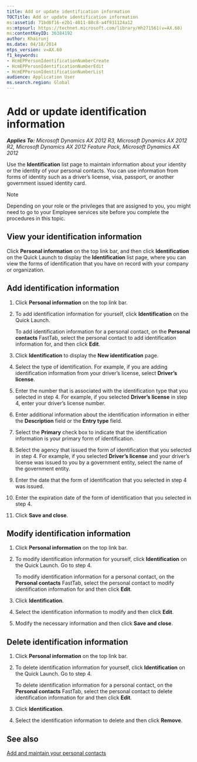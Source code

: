 ```yaml
---
title: Add or update identification information
TOCTitle: Add or update identification information
ms:assetid: 71bd6f16-e2b1-4011-88c8-a4f931124a12
ms:mtpsurl: https://technet.microsoft.com/library/Hh271561(v=AX.60)
ms:contentKeyID: 36384192
author: Khairunj
ms.date: 04/18/2014
mtps_version: v=AX.60
f1_keywords:
- HcmEPPersonIdentificationNumberCreate
- HcmEPPersonIdentificationNumberEdit
- HcmEPPersonIdentificationNumberList
audience: Application User
ms.search.region: Global
---
```


# Add or update identification information 


_**Applies To:** Microsoft Dynamics AX 2012 R3, Microsoft Dynamics AX 2012 R2, Microsoft Dynamics AX 2012 Feature Pack, Microsoft Dynamics AX 2012_

Use the **Identification** list page to maintain information about your identity or the identity of your personal contacts. You can use information from forms of identity such as a driver’s license, visa, passport, or another government issued identity card.


> [!NOTE]
> <P>Depending on your role or the privileges that are assigned to you, you might need to go to your Employee services site before you complete the procedures in this topic.</P>



## View your identification information

Click **Personal information** on the top link bar, and then click **Identification** on the Quick Launch to display the **Identification** list page, where you can view the forms of identification that you have on record with your company or organization.

## Add identification information

1.  Click **Personal information** on the top link bar.

2.  To add identification information for yourself, click **Identification** on the Quick Launch.
    
    To add identification information for a personal contact, on the **Personal contacts** FastTab, select the personal contact to add identification information for, and then click **Edit**.

3.  Click **Identification** to display the **New identification** page.

4.  Select the type of identification. For example, if you are adding identification information from your driver’s license, select **Driver’s license**.

5.  Enter the number that is associated with the identification type that you selected in step 4. For example, if you selected **Driver’s license** in step 4, enter your driver’s license number.

6.  Enter additional information about the identification information in either the **Description** field or the **Entry type** field.

7.  Select the **Primary** check box to indicate that the identification information is your primary form of identification.

8.  Select the agency that issued the form of identification that you selected in step 4. For example, if you selected **Driver’s license** and your driver’s license was issued to you by a government entity, select the name of the government entity.

9.  Enter the date that the form of identification that you selected in step 4 was issued.

10. Enter the expiration date of the form of identification that you selected in step 4.

11. Click **Save and close**.

## Modify identification information

1.  Click **Personal information** on the top link bar.

2.  To modify identification information for yourself, click **Identification** on the Quick Launch. Go to step 4.
    
    To modify identification information for a personal contact, on the **Personal contacts** FastTab, select the personal contact to modify identification information for and then click **Edit**.

3.  Click **Identification**.

4.  Select the identification information to modify and then click **Edit**.

5.  Modify the necessary information and then click **Save and close**.

## Delete identification information

1.  Click **Personal information** on the top link bar.

2.  To delete identification information for yourself, click **Identification** on the Quick Launch. Go to step 4.
    
    To delete identification information for a personal contact, on the **Personal contacts** FastTab, select the personal contact to delete identification information for and then click **Edit**.

3.  Click **Identification**.

4.  Select the identification information to delete and then click **Remove**.

## See also

[Add and maintain your personal contacts](add-and-maintain-your-personal-contacts.md)

  


